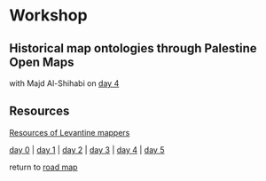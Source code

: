 # Workshop   
##  Historical map ontologies through Palestine Open Maps 
with Majd Al-Shihabi on [day 4](../day4.md)  

## Resources  
[Resources of Levantine mappers](https://majdal.cc/gis-resources/) 

[day 0](../day0.md) | [day 1](../day1.md) | [day 2](../day2.md) | [day 3](../day3.md) | [day 4](../day4.md) | [day 5](../day5.md)  

return to [road map](../road_map.md)
